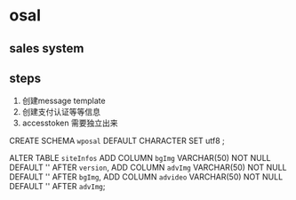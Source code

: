# osal
## sales system

## steps
1. 创建message template
2. 创建支付认证等等信息
3. accesstoken 需要独立出来

CREATE SCHEMA `wposal` DEFAULT CHARACTER SET utf8 ;

ALTER TABLE `siteInfos` 
ADD COLUMN `bgImg` VARCHAR(50) NOT NULL DEFAULT '' AFTER `version`,
ADD COLUMN `advImg` VARCHAR(50) NOT NULL DEFAULT '' AFTER `bgImg`,
ADD COLUMN `advideo` VARCHAR(50) NOT NULL DEFAULT '' AFTER `advImg`;